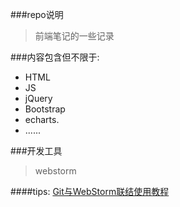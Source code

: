 ###repo说明

>前端笔记的一些记录

###内容包含但不限于:
* HTML
* JS 
* jQuery
* Bootstrap
* echarts.
* ......

###开发工具
>webstorm

####tips:
[Git与WebStorm联结使用教程](http://blog.csdn.net/czy9996/article/details/53933946)


